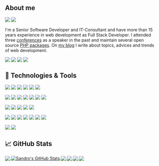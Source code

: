## About me

![](https://img.shields.io/badge/Zend_Certified_PHP_Engineer-informational?style=for-the-badge&logo=zend&logoColor=white&color=29b28f)
![](https://img.shields.io/badge/Zend_Framework_2_Certified_Architect-informational?style=for-the-badge&logo=zend&logoColor=white&color=29b28f)

I'm a Senior Software Developer and IT-Consultant and have more than 15 years experience in web development as Full Stack Developer. I attended three [conferences](https://sandro-keil.de/blog/tag/talks/ "Speaker at Conferences") as a speaker in the past and maintain several open source [PHP packages](https://packagist.org/users/sandrokeil/ "Maintainer of PHP packages"). On [my blog](https://sandro-keil.de/blog/ "Blog by Sandro Keil") I write about topics, advices and trends of web development.

![](https://img.shields.io/badge/LinkedIn-informational?link=https://www.linkedin.com/in/sandro-keil&style=social&logo=linkedin)
![](https://img.shields.io/badge/Twitter-informational?link=https://twitter.com/sandrokeil&style=social&logo=twitter)
![](https://img.shields.io/badge/Xing-informational?link=https://www.xing.com/profile/Sandro_Keil&style=social&logo=xing)
![](https://img.shields.io/badge/Zend_ZCE-informational?link=https://www.zend-zce.com/en/yellow-pages/ZEND010955&style=social&logo=zend)

## 🔧 Technologies & Tools
![](https://img.shields.io/badge/PHP-informational?style=for-the-badge&logo=php&logoColor=white&color=29b28f)
![](https://img.shields.io/badge/Typescript-informational?style=for-the-badge&logo=typescript&logoColor=white&color=29b28f)
![](https://img.shields.io/badge/React-informational?style=for-the-badge&logo=react&logoColor=white&color=29b28f)
![](https://img.shields.io/badge/Node.js-informational?style=for-the-badge&logo=nodedotjs&logoColor=white&color=29b28f)
![](https://img.shields.io/badge/Java-informational?style=for-the-badge&logo=java&logoColor=white&color=29b28f)
![](https://img.shields.io/badge/C++-informational?style=for-the-badge&logo=cplusplus&logoColor=white&color=29b28f)

![](https://img.shields.io/badge/Domain--Driven--Design-informational?style=for-the-badge&color=29b28f)
![](https://img.shields.io/badge/CQRS-informational?style=for-the-badge&color=29b28f)
![](https://img.shields.io/badge/Event_Sourcing-informational?style=for-the-badge&color=29b28f)
![](https://img.shields.io/badge/Web_services_REST\/SOAP-informational?style=for-the-badge&color=29b28f)
![](https://img.shields.io/badge/JSON\/JSON--Schema-informational?style=for-the-badge&color=29b28f)
![](https://img.shields.io/badge/XML\/XSD-informational?style=for-the-badge&color=29b28f)
![](https://img.shields.io/badge/Continuous_Integration-informational?style=for-the-badge&color=29b28f)

![](https://img.shields.io/badge/PostgreSQL-informational?style=for-the-badge&logo=postgresql&logoColor=white&color=29b28f)
![](https://img.shields.io/badge/MongoDB-informational?style=for-the-badge&logo=postgresql&logoColor=white&color=29b28f)
![](https://img.shields.io/badge/ArangoDB-informational?style=for-the-badge&logo=postgresql&logoColor=white&color=29b28f)
![](https://img.shields.io/badge/MariaDB-informational?style=for-the-badge&logo=postgresql&logoColor=white&color=29b28f)
![](https://img.shields.io/badge/MySQL-informational?style=for-the-badge&logo=postgresql&logoColor=white&color=29b28f)

![](https://img.shields.io/badge/Docker-informational?style=for-the-badge&logo=docker&logoColor=white&color=29b28f)
![](https://img.shields.io/badge/Kubernetes-informational?style=for-the-badge&logo=kubernetes&logoColor=white&color=29b28f)
![](https://img.shields.io/badge/Helm-informational?style=for-the-badge&logo=helm&logoColor=white&color=29b28f)
![](https://img.shields.io/badge/Terraform-informational?style=for-the-badge&logo=terraform&logoColor=white&color=29b28f)
![](https://img.shields.io/badge/Linux-informational?style=for-the-badge&logo=linux&logoColor=white&color=29b28f)
![](https://img.shields.io/badge/nginx-informational?style=for-the-badge&logo=nginx&logoColor=white&color=29b28f)
![](https://img.shields.io/badge/PHP--FPM-informational?style=for-the-badge&logo=php&logoColor=white&color=29b28f)

![](https://img.shields.io/badge/Amazon_AWS-informational?style=for-the-badge&logo=amazonaws&logoColor=white&color=29b28f)
![](https://img.shields.io/badge/Google_Cloud-informational?style=for-the-badge&logo=googlecloud&logoColor=white&color=29b28f)


## &#x1f4c8; GitHub Stats

<a href="https://github.com/sandrokeil">
  <img align="center" src="https://github-readme-stats.vercel.app/api/top-langs/?username=sandrokeil&hide=java,html,tex&title_color=ffffff&text_color=c9cacc&icon_color=29b28f&bg_color=1d1f21&langs_count=3" />
</a>
<a href="https://github.com/sandrokeil?tab=repositories">
  <img align="center" src="https://github-readme-stats.vercel.app/api?username=sandrokeil&show_icons=true&line_height=27&count_private=true&title_color=ffffff&text_color=c9cacc&icon_color=29b28f&bg_color=1d1f21" alt="Sandro's GitHub Stats" />
</a>


<a href="https://github.com/open-code-modeling/php-code-ast">
  <img align="center" src="https://github-readme-stats.vercel.app/api/pin/?username=open-code-modeling&repo=php-code-ast&title_color=ffffff&text_color=c9cacc&icon_color=29b28f&bg_color=1d1f21" />
</a>

<a href="https://github.com/event-engine/php-code-generator-event-engine-ast">
  <img align="center" src="https://github-readme-stats.vercel.app/api/pin/?username=event-engine&repo=php-code-generator-event-engine-ast&title_color=ffffff&text_color=c9cacc&icon_color=29b28f&bg_color=1d1f21" />
</a>

<a href="https://github.com/sandrokeil/simdjson-php-polyfill">
  <img align="center" src="https://github-readme-stats.vercel.app/api/pin/?username=sandrokeil&repo=simdjson-php-polyfill&title_color=ffffff&text_color=c9cacc&icon_color=29b28f&bg_color=1d1f21" />
</a>

<a href="https://github.com/event-engine/inspectio">
  <img align="center" src="https://github-readme-stats.vercel.app/api/pin/?username=event-engine&repo=free-inspectio&title_color=ffffff&text_color=c9cacc&icon_color=29b28f&bg_color=1d1f21" />
</a>
